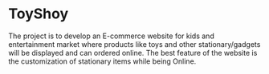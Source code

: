 # ToyShoy
The project is to develop an E-commerce website for kids and entertainment market where products like toys and other stationary/gadgets will be displayed and can ordered online. The best feature of the website is the customization of stationary items while being Online.
